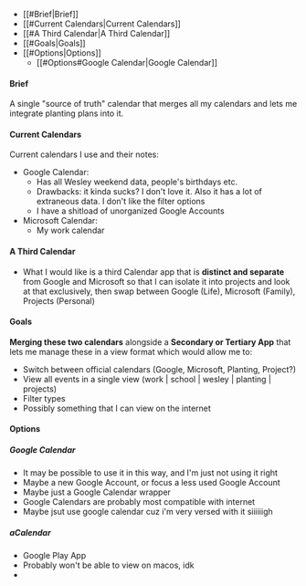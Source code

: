 - [[#Brief|Brief]]
- [[#Current Calendars|Current Calendars]]
- [[#A Third Calendar|A Third Calendar]]
- [[#Goals|Goals]]
- [[#Options|Options]]
	- [[#Options#Google Calendar|Google Calendar]]


#### Brief
A single "source of truth" calendar that merges all my calendars and lets me integrate planting plans into it.


#### Current Calendars
Current calendars I use and their notes:
- Google Calendar:
	- Has all Wesley weekend data, people's birthdays etc.
	- Drawbacks: it kinda sucks? I don't love it. Also it has a lot of extraneous data. I don't like the filter options
	- I have a shitload of unorganized Google Accounts
- Microsoft Calendar:
	- My work calendar

#### A Third Calendar
- What I would like is a third Calendar app that is **distinct and separate** from Google and Microsoft so that I can isolate it into projects and look at that exclusively, then swap between Google (Life), Microsoft (Family), Projects (Personal)

#### Goals
**Merging these two calendars** alongside a **Secondary or Tertiary App** that lets me manage these in a view format which would allow me to:
- Switch between official calendars (Google, Microsoft, Planting, Project?)
- View all events in a single view (work | school | wesley | planting | projects)
- Filter types
- Possibly something that I can view on the internet


#### Options
##### Google Calendar
- It may be possible to use it in this way, and I'm just not using it right
- Maybe a new Google Account, or focus a less used Google Account
- Maybe just a Google Calendar wrapper
- Google Calendars are probably most compatible with internet
- Maybe jsut use google calendar cuz i'm very versed with it siiiiiigh

##### aCalendar
- Google Play App
- Probably won't be able to view on macos, idk
-

